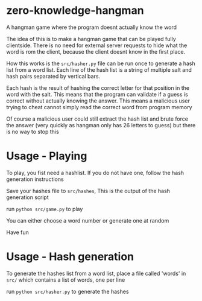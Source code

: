 # zero-knowledge-hangman
A hangman game where the program doesnt actually know the word

The idea of this is to make a hangman game that can be played fully clientside. There is no need for external server requests to hide what the word is rom the client, because the client doesnt know in the first place.

How this works is the `src/hasher.py` file can be run once to generate a hash list from a word list. Each line of the hash list is a string of multiple salt and hash pairs separated by vertical bars.

Each hash is the result of hashing the correct letter for that position in the word with the salt. This means that the program can validate if a guess is correct without actually knowing the answer. This means a malicious user trying to cheat cannot simply read the correct word from program memory

Of course a malicious user could still extract the hash list and brute force the answer (very quickly as hangman only has 26 letters to guess) but there is no way to stop this


# Usage - Playing

To play, you fist need a hashlist. If you do not have one, follow the hash generation instructions

Save your hashes file to `src/hashes`, This is the output of the hash generation script

run `python src/game.py` to play

You can either choose a word number or generate one at random

Have fun

# Usage - Hash generation

To generate the hashes list from a word list, place a file called 'words' in `src/` which contains a list of words, one per line

run `python src/hasher.py` to generate the hashes

